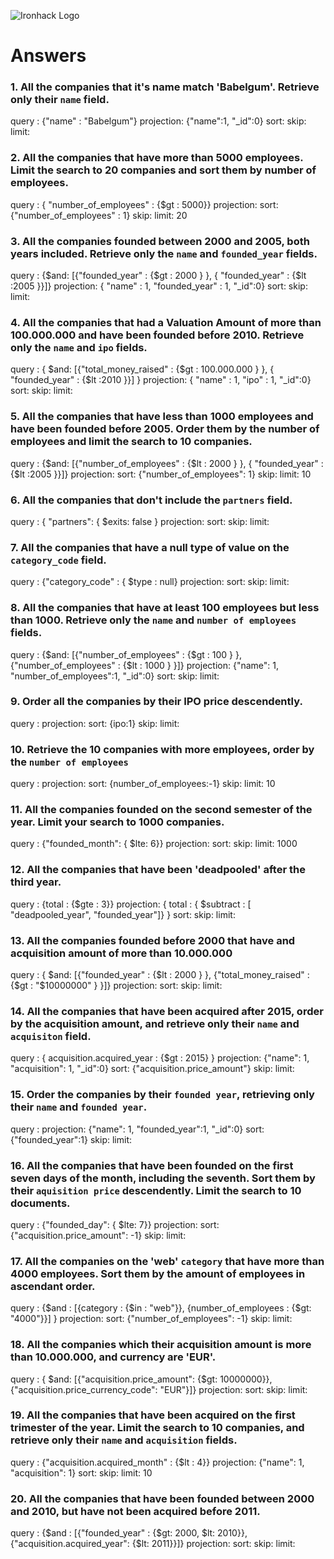 ![Ironhack Logo](https://i.imgur.com/1QgrNNw.png)

# Answers

### 1. All the companies that it's name match 'Babelgum'. Retrieve only their `name` field.

query : {"name" : "Babelgum"}
projection: {"name":1, "_id":0}
sort:
skip:
limit:


### 2. All the companies that have more than 5000 employees. Limit the search to 20 companies and sort them by **number of employees**.

query : { "number_of_employees" : {$gt : 5000}}
projection:
sort: {"number_of_employees" : 1}
skip:
limit: 20

### 3. All the companies founded between 2000 and 2005, both years included. Retrieve only the `name` and `founded_year` fields.

query : {$and: [{"founded_year" : {$gt : 2000 } }, { "founded_year" : {$lt :2005 }}]}
projection: { "name" : 1, "founded_year" : 1, "_id":0}
sort:
skip:
limit:

### 4. All the companies that had a Valuation Amount of more than 100.000.000 and have been founded before 2010. Retrieve only the `name` and `ipo` fields.

query : { $and: [{"total_money_raised" : {$gt : 100.000.000 } }, { "founded_year" : {$lt :2010 }}] }
projection: { "name" : 1, "ipo" : 1, "_id":0}
sort:
skip:
limit:

### 5. All the companies that have less than 1000 employees and have been founded before 2005. Order them by the number of employees and limit the search to 10 companies.

query : {$and: [{"number_of_employees" : {$lt : 2000 } }, { "founded_year" : {$lt :2005 }}]}
projection:
sort: {"number_of_employees": 1}
skip:
limit: 10

### 6. All the companies that don't include the `partners` field.

query : { "partners": { $exits: false }
projection:
sort:
skip:
limit:

### 7. All the companies that have a null type of value on the `category_code` field.

query : {"category_code" : { $type : null}
projection:
sort:
skip:
limit:

### 8. All the companies that have at least 100 employees but less than 1000. Retrieve only the `name` and `number of employees` fields.

query : {$and: [{"number_of_employees" : {$gt : 100 } }, {"number_of_employees" : {$lt : 1000 } }]}
projection: {"name": 1, "number_of_employees":1, "_id":0}
sort:
skip:
limit:

### 9. Order all the companies by their IPO price descendently.

query :
projection:
sort: {ipo:1}
skip:
limit:

### 10. Retrieve the 10 companies with more employees, order by the `number of employees`

query :
projection:
sort: {number_of_employees:-1}
skip:
limit: 10

### 11. All the companies founded on the second semester of the year. Limit your search to 1000 companies.

query : {"founded_month": { $lte: 6}}
projection:
sort:
skip:
limit: 1000

### 12. All the companies that have been 'deadpooled' after the third year.

query : {total : {$gte : 3}}
projection: { total : { $subtract : [ "deadpooled_year",  "founded_year"]}  }
sort:
skip:
limit:

### 13. All the companies founded before 2000 that have and acquisition amount of more than 10.000.000

query : { $and: [{"founded_year" : {$lt : 2000 } }, {"total_money_raised" : {$gt : "$10000000" } }]}
projection:
sort:
skip:
limit:

### 14. All the companies that have been acquired after 2015, order by the acquisition amount, and retrieve only their `name` and `acquisiton` field.

query : { acquisition.acquired_year : {$gt : 2015} }
projection: {"name": 1, "acquisition": 1, "_id":0}
sort: {"acquisition.price_amount"}
skip:
limit:

### 15. Order the companies by their `founded year`, retrieving only their `name` and `founded year`.

query :
projection: {"name": 1, "founded_year":1, "_id":0}
sort: {"founded_year":1}
skip:
limit:

### 16. All the companies that have been founded on the first seven days of the month, including the seventh. Sort them by their `aquisition price` descendently. Limit the search to 10 documents.

query : {"founded_day": { $lte: 7}}
projection:
sort: {"acquisition.price_amount": -1}
skip:
limit:

### 17. All the companies on the 'web' `category` that have more than 4000 employees. Sort them by the amount of employees in ascendant order.

query :  {$and : [{category : {$in : "web"}}, {number_of_employees : {$gt: "4000"}}] }
projection:
sort: {"number_of_employees": -1}
skip:
limit:

### 18. All the companies which their acquisition amount is more than 10.000.000, and currency are 'EUR'.

query : { $and: [{"acquisition.price_amount": {$gt: 10000000}}, {"acquisition.price_currency_code": "EUR"}]}
projection:
sort:
skip:
limit:

### 19. All the companies that have been acquired on the first trimester of the year. Limit the search to 10 companies, and retrieve only their `name` and `acquisition` fields.

query : {"acquisition.acquired_month" : {$lt : 4}}
projection: {"name": 1, "acquisition": 1}
sort:
skip:
limit: 10

### 20. All the companies that have been founded between 2000 and 2010, but have not been acquired before 2011.

query : {$and : [{"founded_year" : {$gt: 2000, $lt: 2010}}, {"acquisition.acquired_year": {$lt: 2011}}]}
projection:
sort:
skip:
limit:
